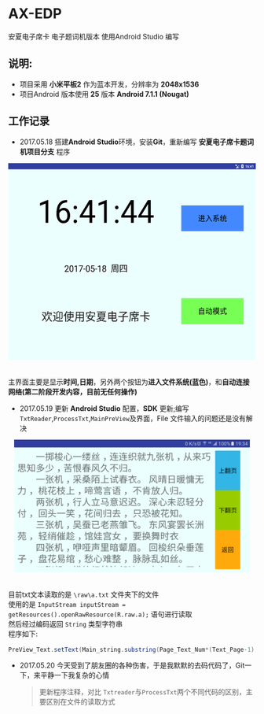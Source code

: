 # AX-EDP
安夏电子席卡 电子题词机版本 使用Android Studio 编写</br>

## 说明: </br>

* 项目采用 **小米平板2** 作为蓝本开发，分辨率为 **2048x1536** </br>
* 项目Android 版本使用 **25** 版本 **Android 7.1.1 (Nougat)** </br>


## 工作记录</br>

* 2017.05.18 搭建**Android Studio**环境，安装**Git**，重新编写 **安夏电子席卡题词机项目分支** 程序</br>
<div align=center><img  width="533" height="400" src="https://raw.githubusercontent.com/LeoLiu8023AmyLu/AX-EDP/master/ScreenCapture/device-2017-05-18-164156.png"/></div></br>

主界面主要是显示**时间,日期**，另外两个按钮为**进入文件系统(蓝色)**，和**自动连接网络(第二阶段开发内容，目前无任何操作)**</br>

* 2017.05.19 更新 **Android Studio** 配置，**SDK** 更新;编写`TxtReader`,`ProcessTxt`,`MainPreView`及界面，File 文件输入的问题还是没有解决</br>

<div align=center><img  width="480" height="270" src="https://raw.githubusercontent.com/LeoLiu8023AmyLu/AX-EDP/master/ScreenCapture/device-2017-05-19-193455.png"/></div></br>

目前txt文本读取的是 `\raw\a.txt` 文件夹下的文件</br>
使用的是 `InputStream inputStream = getResources().openRawResource(R.raw.a);` 语句进行读取</br>
然后经过编码返回 `String` 类型字符串</br>
程序如下:</br>

```java
PreView_Text.setText(Main_string.substring(Page_Text_Num*(Text_Page-1),Page_Text_Num*Text_Page));
```

* 2017.05.20 今天受到了朋友圈的各种伤害，于是我默默的去码代码了，Git一下，来平静一下我复杂的心情</br>
    > 更新程序注释，对比 `Txtreader`与`ProcessTxt`两个不同代码的区别，主要区别在文件的读取方式</br>